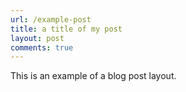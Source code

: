 ```yaml
---
url: /example-post
title: a title of my post
layout: post
comments: true
---
```


This is an example of a blog post layout.